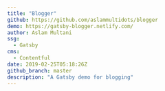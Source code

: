 ```yaml
---
title: "Blogger"
github: https://github.com/aslammultidots/blogger
demo: https://gatsby-blogger.netlify.com/
author: Aslam Multani
ssg:
  - Gatsby
cms:
  - Contentful
date: 2019-02-25T05:18:26Z
github_branch: master
description: "A Gatsby demo for blogging"
---
```

